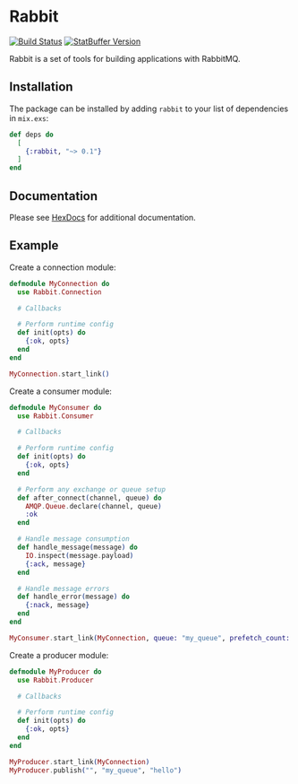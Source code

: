 # Rabbit

[![Build Status](https://travis-ci.org/nsweeting/rabbit.svg?branch=master)](https://travis-ci.org/nsweeting/rabbit)
[![StatBuffer Version](https://img.shields.io/hexpm/v/rabbit.svg)](https://hex.pm/packages/rabbit)

Rabbit is a set of tools for building applications with RabbitMQ.

## Installation

The package can be installed by adding `rabbit` to your list of dependencies in `mix.exs`:

```elixir
def deps do
  [
    {:rabbit, "~> 0.1"}
  ]
end
```

## Documentation

Please see [HexDocs](https://hexdocs.pm/rabbit) for additional documentation.

## Example

Create a connection module:

```elixir
defmodule MyConnection do
  use Rabbit.Connection

  # Callbacks

  # Perform runtime config
  def init(opts) do
    {:ok, opts}
  end
end

MyConnection.start_link()
```

Create a consumer module:

```elixir
defmodule MyConsumer do
  use Rabbit.Consumer

  # Callbacks

  # Perform runtime config
  def init(opts) do
    {:ok, opts}
  end

  # Perform any exchange or queue setup
  def after_connect(channel, queue) do
    AMQP.Queue.declare(channel, queue)
    :ok
  end

  # Handle message consumption
  def handle_message(message) do
    IO.inspect(message.payload)
    {:ack, message}
  end

  # Handle message errors
  def handle_error(message) do
    {:nack, message}
  end
end

MyConsumer.start_link(MyConnection, queue: "my_queue", prefetch_count: 10)
```

Create a producer module:

```elixir
defmodule MyProducer do
  use Rabbit.Producer

  # Callbacks

  # Perform runtime config
  def init(opts) do
    {:ok, opts}
  end
end

MyProducer.start_link(MyConnection)
MyProducer.publish("", "my_queue", "hello")
```
